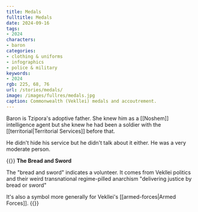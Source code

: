 ```yaml
---
title: Medals
fulltitle: Medals
date: 2024-09-16
tags:
- 2024
characters:
- baron
categories:
- clothing & uniforms
- infographics
- police & military
keywords:
- 2024
rgb: 225, 68, 76
url: /stories/medals/
image: /images/fullres/medals.jpg
caption: Commonwealth (Vekllei) medals and accoutrement.
---
```

Baron is Tzipora's adoptive father. She knew him as a [[Noshem]] intelligence agent but she knew he had been a soldier with the [[territorial|Territorial Services]] before that.

He didn't hide his service but he didn't talk about it either. He was a very moderate person.

{{<note panel>}}
**The Bread and Sword**

The "bread and sword" indicates a volunteer. It comes from Vekllei politics and their weird transnational regime-pilled anarchism "delivering justice by bread or sword"

It's also a symbol more generally for Vekllei's [[armed-forces|Armed Forces]].
{{</note>}}
